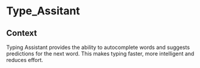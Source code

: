 # Type_Assitant

## Context

Typing Assistant provides the ability to autocomplete words and suggests predictions for the next word. This makes typing faster, more intelligent and reduces effort.